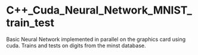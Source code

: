 C++_Cuda_Neural_Network_MNIST_train_test
===================

Basic Neural Network implemented in parallel on the graphics card using cuda. Trains and tests on digits from the minst database.

